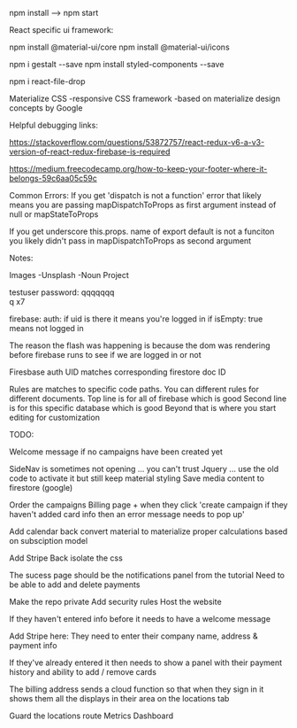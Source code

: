 npm install --> npm start

React specific ui framework:

npm install @material-ui/core
npm install @material-ui/icons


npm i gestalt --save
npm install styled-components --save


npm i react-file-drop


Materialize CSS
-responsive CSS framework
-based on materialize design concepts by Google

Helpful debugging links:

https://stackoverflow.com/questions/53872757/react-redux-v6-a-v3-version-of-react-redux-firebase-is-required

https://medium.freecodecamp.org/how-to-keep-your-footer-where-it-belongs-59c6aa05c59c

Common Errors:
If you get 'dispatch is not a function' error that likely means you are passing mapDispatchToProps as first argument instead of null or mapStateToProps

If you get underscore this.props. name of export default is not a funciton you likely didn't pass in mapDispatchToProps as second argument


Notes:

Images
-Unsplash
-Noun Project

testuser password: qqqqqqq  
q x7

firebase: auth: if uid is there it means you're logged in
  if isEmpty: true means not logged in

The reason the flash was happening is because the dom was rendering before firebase runs to see if we are logged in or not

Firesbase auth UID matches corresponding firestore doc ID

Rules are matches to specific code paths. You can different rules for different documents.
  Top line is for all of firebase which is good
  Second line is for this specific database which is good
  Beyond that is where you start editing for customization



TODO:

Welcome message if no campaigns have been created yet

SideNav is sometimes not opening ... you can't trust Jquery ... use the old code to activate it but still keep material styling
Save media content to firestore (google)


Order the campaigns
Billing page + when they click 'create campaign if they haven't added card info then an error message needs to pop up'

Add calendar back
  convert material to materialize
  proper calculations based on subsciption model

Add Stripe Back
  isolate the css

The sucess page should be the notifications panel from the tutorial
  Need to be able to add and delete payments

Make the repo private
Add security rules
Host the website


<p> If they haven't entered info before it needs to have a welcome message </p>
<p> Add Stripe here: They need to enter their company name, address & payment info </p>
<p> If they've already entered it then needs to show a panel with their payment history and ability to add / remove cards </p>

<p> The billing address sends a cloud function so that when they sign in it shows them all the displays in their area on the locations tab</p>


Guard the locations route
Metrics Dashboard
